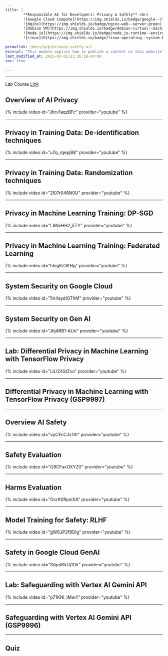 ```yaml
---
title: | 
        **Responsible AI for Developers: Privacy & Safety** <br>
        ![Google Cloud Compute](https://img.shields.io/badge/google--cloud-compute--engine-blue)
        ![Nginx](https://img.shields.io/badge/nginx-web--server-green)
        ![Debian VM](https://img.shields.io/badge/debian-virtual--machine-red)
        ![Node.js](https://img.shields.io/badge/node.js-runtime--environment-brightgreen)
        ![Linux](https://img.shields.io/badge/linux-operating--system-black)

permalink: /docs/gcp/privacy-safety-ai/
excerpt: "This module explain how to publish a content on this website"
last_modified_at: 2025-03-01T21:36:18-04:00
toc: true

---
```


---

Lab Course [Link](https://www.cloudskillsboost.google/course_templates/1036)

## **Overview of AI Privacy**


{% include video id="Jhrv1aqzBFc" provider="youtube" %}

---

## **Privacy in Training Data: De-identification techniques**


{% include video id="u7q_rqepj88" provider="youtube" %}


---

## **Privacy in Training Data: Randomization techniques**


{% include video id="2I07r046N0U" provider="youtube" %}


---

## **Privacy in Machine Learning Training: DP-SGD**


{% include video id="L8NxHH2_5TY" provider="youtube" %}

---

## **Privacy in Machine Learning Training: Federated Learning**


{% include video id="hhig8z3IfHg" provider="youtube" %}


---

## **System Security on Google Cloud**


{% include video id="5n4aydIGThM" provider="youtube" %}


---

## **System Security on Gen AI**


{% include video id="Jhj4RB1-AUo" provider="youtube" %}


---

## **Lab: Differential Privacy in Machine Learning with TensorFlow Privacy**


{% include video id="iJLI24StZvo" provider="youtube" %}


---


## **Differential Privacy in Machine Learning with TensorFlow Privacy (GSP9997)**

---


## **Overview AI Safety**

{% include video id="vpCFcCJv1XI" provider="youtube" %}


---

## **Safety Evaluation**

{% include video id="G9CFaxOXYZ0" provider="youtube" %}


---

## **Harms Evaluation**

{% include video id="OcrK0RpsIXA" provider="youtube" %}


---

## **Model Training for Safety: RLHF**

{% include video id="gW6JP2f9DIg" provider="youtube" %}


---

## **Safety in Google Cloud GenAI**

{% include video id="SApdKkUj1Ok" provider="youtube" %}


---

## **Lab: Safeguarding with Vertex AI Gemini API**

{% include video id="p71KNl_lMw4" provider="youtube" %}


---

## **Safeguarding with Vertex AI Gemini API (GSP9996)**

---

## **Quiz**


























<!-- Scroll to Top Button -->
<button onclick="scrollToTop()" id="scrollToTopBtn" title="Go to top">㐃</button>

<style>
  /* Style for the button */
  #scrollToTopBtn {
    display: none; /* Hidden by default */
    position: fixed; /* Fixed/sticky position */
    bottom: 20px; /* Place the button at the bottom of the page */
    right: 20px; /* Place the button 20px from the right */
    z-index: 99; /* Make sure it does not overlap */
    border: none; /* Remove borders */
    outline: none; /* Remove outline */
    background-color: #555; /* Set a background color */
    color: white; /* Text color */
    cursor: pointer; /* Add a mouse pointer on hover */
    padding: 20px; /* Some padding */
    border-radius: 20px; /* Rounded corners */
    font-size: 15px; /* Increase font size */
  }
  #scrollToTopBtn:hover {
    background-color: #111; /* Darker background on hover */
  }
</style>

<script defer>
  // Show the button when scrolling down
  window.onscroll = function() {
    let btn = document.getElementById("scrollToTopBtn");
    if (document.body.scrollTop > 20 || document.documentElement.scrollTop > 20) {
      btn.style.display = "block";
    } else {
      btn.style.display = "none";
    }
  };

  // Scroll to top function
  function scrollToTop() {
    window.scrollTo({ top: 0, behavior: 'smooth' });
  }
</script>